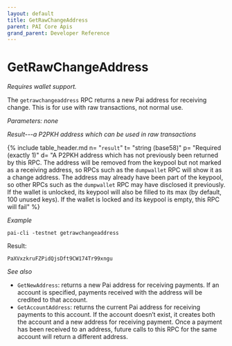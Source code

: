 ```yaml
---
layout: default
title: GetRawChangeAddress
parent: PAI Core Apis
grand_parent: Developer Reference
---
```


GetRawChangeAddress
========================

*Requires wallet support.*

The `getrawchangeaddress` RPC returns a new Pai address for receiving change. This is for use with raw transactions, not normal use.

*Parameters: none*

*Result---a P2PKH address which can be used in raw transactions*

{% include table_header.md
  n= "`result`"
  t= "string (base58)"
  p= "Required<br>(exactly 1)"
  d= "A P2PKH address which has not previously been returned by this RPC.  The address will be removed from the keypool but not marked as a receiving address, so RPCs such as the `dumpwallet` RPC will show it as a change address.  The address may already have been part of the keypool, so other RPCs such as the `dumpwallet` RPC may have disclosed it previously.  If the wallet is unlocked, its keypool will also be filled to its max (by default, 100 unused keys).  If the wallet is locked and its keypool is empty, this RPC will fail"
%}

*Example*

```
pai-cli -testnet getrawchangeaddress
```

Result:

```
PaXVxzkruFZPidQjsDft9CW174Tr99xngu
```

*See also*

* `GetNewAddress`: returns a new Pai address for receiving payments. If an account is specified, payments received with the address will be credited to that account.
* `GetAccountAddress`:  returns the current Pai address for receiving payments to this account. If the account doesn’t exist, it creates both the account and a new address for receiving payment. Once a payment has been received to an address, future calls to this RPC for the same account will return a different address.
